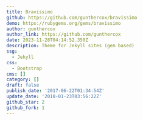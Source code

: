```yaml
---
title: Bravissimo
github: https://github.com/gunthercox/bravissimo
demo: https://rubygems.org/gems/bravissimo
author: gunthercox
author_link: https://github.com/gunthercox
date: 2023-11-28T04:14:52.350Z
description: Theme for Jekyll sites (gem based)
ssg:
  - Jekyll
css:
  - Bootstrap
cms: []
category: []
draft: false
publish_date: '2017-06-22T01:34:54Z'
update_date: '2018-01-23T03:56:22Z'
github_star: 2
github_fork: 1
---
```

